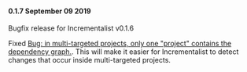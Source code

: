 #### 0.1.7 September 09 2019 ####
Bugfix release for Incrementalist v0.1.6

Fixed [Bug: in multi-targeted projects, only one "project" contains the dependency graph.](https://github.com/petabridge/Incrementalist/issues/63). This will make it easier for Incrementalist to detect changes that occur inside multi-targeted projects.